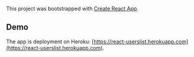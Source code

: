 This project was bootstrapped with [Create React App](https://github.com/facebook/create-react-app).

## Demo

The app is deployment on Heroku: [https://react-userslist.herokuapp.com](https://react-userslist.herokuapp.com).